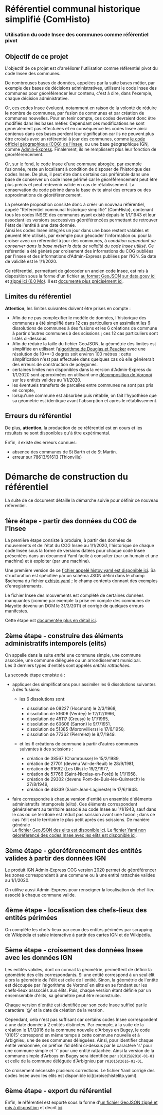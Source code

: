 # Référentiel communal historique simplifié (ComHisto)
### Utilisation du code Insee des communes comme référentiel pivot

## Objectif de ce projet
L'objectif de ce projet est d'améliorer l'utilisation comme référentiel pivot du code Insee des communes.

De nombreuses bases de données, appelées par la suite bases métier, par exemple des bases de décisions administratives,
utilisent le code Insee des communes pour géoréférencer leur contenu, c'est à dire, dans l'exemple, chaque décision administrative.

Or, ces codes Insee évoluent, notamment en raison de la volonté de réduire le nombre de communes,
par fusion de communes et par création de communes nouvelles.
Pour en tenir compte, ces codes devraient donc être modifiés dans les bases métier.
Cependant ces modifications ne sont généralement pas effectuées
et en conséquence les codes Insee ainsi contenus dans ces bases perdent leur signification
car ils ne peuvent plus être croisés avec un référentiel à jour des communes,
comme [le code officiel géographique (COG) de l'Insee](https://www.insee.fr/fr/information/2560452),
ou une base géographique IGN,
comme [Admin-Express](https://geoservices.ign.fr/documentation/diffusion/telechargement-donnees-libres.html#admin-express).
Finalement, ils ne remplissent plus leur fonction de géoréférencement.

Or, sur le fond, le code Insee d'une commune abrogée, par exemple fusionnée,
reste un localisant à condition de disposer de l'historique des codes Insee.
De plus, il peut être dans certains cas préférable dans une base de conserver un code Insee périmé
car le géoréférencement peut être plus précis et peut redevenir valide en cas de rétablissement.
La conservation du code périmé dans la base évite ainsi des erreurs ou des approximations de géoréférencement.

La présente proposition consiste donc à créer un nouveau référentiel, appelé "Référentiel communal historique simplifié" (ComHisto),
contenant tous les codes INSEE des communes ayant existé depuis le 1/1/1943
et leur associant les versions successives géoréférencées permettant de retrouver l'état de l'entité à une date donnée.  
Ainsi les codes Insee intégrés un jour dans une base restent valables et peuvent être utilisés, par exemple pour géocoder
l'information ou pour la croiser avec un référentiel à jour des communes,
à *condition cependant de conserver dans la base métier la date de validité du code Insee utilisé*.
Ce référentiel a été généré par croisement des informations du COG publiées par l'Insee
et des informations d'Admin-Express publiées par l'IGN.
Sa date de validité est le 1/1/2020.

Ce référentiel, permettant de géocoder un ancien code Insee, est mis à disposition
sous la forme d'un fichier [au format GeoJSON](https://fr.wikipedia.org/wiki/GeoJSON)
[sur data.gouv ici](https://static.data.gouv.fr/resources/code-officiel-geographique-cog/20200920-175314/comhistog3.geojson)
et [zippé ici (6.0 Mo)](export/comhistog3.7z).
Il est [documenté plus précisément ici](export/README.md).

## Limites du référentiel
**Attention**, les limites suivantes doivent être prises en compte :

- Afin de ne pas complexifier le modèle de données, l'historique des communes a été simplifié dans 12 cas particuliers
  en assimilant les 6 dissolutions de communes à des fusions
  et les 6 créations de commune à partir d'autres communes à des scissions ;
  ces 12 cas particuliers sont listés ci-dessous.
- Afin de réduire la taille du fichier GeoJSON, la géométrie des limites est simplifiée
  en utilisant l'[algorithme de Douglas et Peucker](https://fr.wikipedia.org/wiki/Algorithme_de_Douglas-Peucker)
  avec une résolution de 10**-3 degrés soit environ 100 mètres ;
  cette simplification n'est pas effectuée dans quelques cas où elle génèrerait des erreurs de construction de polygones.
- certaines limites non disponibles dans la version d'Admin-Express du 1/1/2020 sont approximées en utilisant
  une [décomposition de Voronoï](https://fr.wikipedia.org/wiki/Diagramme_de_Vorono%C3%AF) sur les entités valides au 1/1/2020.
- les éventuels transferts de parcelles entre communes ne sont pas pris en compte,
- lorsqu'une commune est absorbée puis rétablie, on fait l'hypothèse que sa géométrie est identique avant l'absorption
  et après le rétablissement.

## Erreurs du référentiel
De plus, **attention**, la production de ce référentiel est en cours et les résultats ne sont disponibles qu'à titre expérimental.

Enfin, il existe des erreurs connues:

- absence des communes de St Barth et de St Martin.
- erreur sur 78613/91613 (Thionville)


# Démarche de construction du référentiel
La suite de ce document détaille la démarche suivie pour définir ce nouveau référentiel.

## 1ère étape - partir des données du COG de l'Insee
La première étape consiste à produire, à partir des données de mouvements et de l'état du COG Insee au 1/1/2020,
l'historique de chaque code Insee sous la forme de versions datées pour chaque code Insee
présentées dans un document Yaml facile à consulter (par un humain et une machine) et à exploiter (par une machine).

Une première version de ce [fichier appelé histov.yaml est disponible ici](insee/histov.yaml).
Sa structuration est spécifiée par un schéma JSON défini dans le champ $schema du fichier [exhisto.yaml](insee/exhisto.yaml) ;
le champ contents donnant des exemples d'enregistrements.

Le fichier Insee des mouvements est complété de certaines données manquantes
(comme par exemple la prise en compte des communes de Mayotte devenu un DOM le 31/3/2011)
et corrigé de quelques erreurs manifestes.

Cette étape est [documentée plus en détail ici](insee/README.md).

## 2ème étape - construire des éléments administratifs intemporels (elits)
On appelle dans la suite *entité* une commune simple, une commune associée, une commune déléguée ou un arrondissement municipal.  
Les 3 derniers types d'entités sont appelés *entités rattachées*.

La seconde étape consiste à :

- appliquer des simplifications pour assimiler les 6 dissolutions suivantes à des fusions:
    - les 6 dissolutions sont:
      - dissolution de 08227 (Hocmont) le 2/3/1968,
      - dissolution de 51606 (Verdey) le 12/12/1966,
      - dissolution de 45117 (Creusy) le 1/1/1965,
      - dissolution de 60606 (Sarron) le 9/7/1951,
      - dissolution de 51385 (Moronvilliers) le 17/6/1950,
      - dissolution de 77362 (Pierrelez) le 8/7/1949.

    - et les 6 créations de commune à partir d'autres communes suivantes à des scissions :
      - création de 38567 (Chamrousse) le 15/2/1989,
      - création de 27701 (devenu Val-de-Reuil) le 28/9/1981,
      - création de 91692 (Les Ulis) le 19/2/1977,
      - création de 57766 (Saint-Nicolas-en-Forêt) le 1/1/1958,
      - création de 29302 (devenu Pont-de-Buis-lès-Quimerch) le 27/8/1949,
      - création de 46339 (Saint-Jean-Lagineste) le 17/6/1948.

- faire correspondre à chaque version d'entité un ensemble d'éléments administratifs intemporels (elits).
  Ces éléments correspondent généralement au territoire associé au code Insee au 1/1/1943,
  sauf dans le cas où ce territoire est réduit pas scission avant une fusion ;
  dans ce cas l'élit est le territoire le plus petit après ces scissions.
  De manière générale   
  Le [fichier GeoJSON des elits est disponible ici](export/elit.7z).
  Le [fichier Yaml non géoréférencé des codes Insee avec les elits est disponible ici](elits/histelit.yaml).



## 3ème étape - géoréférencement des entités valides à partir des données IGN 
Le produit IGN Admin-Express COG version 2020 permet de géoréférencer les zones correspondant à une commune
ou à une entité rattachée valides au 1/1/2020.

On utilise aussi Admin-Express pour renseigner la localisation du chef-lieu associé à chaque commune valide.

## 4ème étape - localisation des chefs-lieux des entités périmées 
On complète les chefs-lieux par ceux des entités périmées par scrapping de Wikipédia et saisie interactive à partir des cartes IGN
et de Wikipédia.

## 5ème étape - croisement des données Insee avec les données IGN
Les entités valides, dont on connait la géométrie, permettent de définir la géométrie des elits correspondants.
Si une entité correspond à un seul élit alors la géométrie de l'élit est celle de l'entité.
Sinon, la géométrie de l'entité est découpée par l'algorithme de Voronoï en elits
en se fondant sur les chefs-lieux asssociés aux élits.
Puis, chaque version étant définie par un ensemsemble d'élits, sa géométrie peut être reconstruite.

Chaque version d'entité est identifiée par son code Insee suffixé par le caractère '@' et la date de création de la version.

Cependant, cela n'est pas suffisant car certains codes Insee correspondent à une date donnée à 2 entités distinctes.
Par exemple, à la suite de la création le 1/1/2016 de la commune nouvelle d'Arboys en Bugey,
le code '01015' correspond en même temps à cette commune nouvelle et à Arbignieu, une de ses communes déléguées.
Ainsi, pour identifier chaque entité versionnée, on préfixe l'id défini ci-dessus par le caractère 's' pour une commune simple
et 'r' pour une entité rattachée.
Ainsi la version de la commune simple d'Arboys en Bugey sera identifiée par `s01015@2016-01-01`
et celle de la commune déléguée d'Arbignieu par `r01015@2016-01-01`.

Ce croisement nécessite plusieurs corrections.
Le fichier Yaml corrigé des codes Insee avec les elits est disponible ici](croise/histelitp.yaml).

## 6ème étape - export du référentiel
Enfin, le référentiel est exporté sous la forme d'[un fichier GeoJSON zippé et mis à disposition](export/comhistog3.7z)
et décrit [ici](export/README.md).
